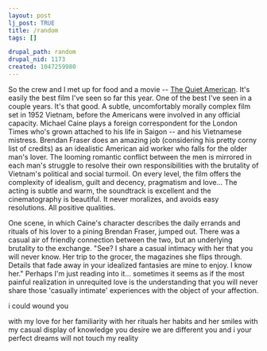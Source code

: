 ```yaml
--- 
layout: post
lj_post: TRUE
title: /random
tags: []

drupal_path: random
drupal_nid: 1173
created: 1047259980
---
```

So the crew and I met up for food and a movie -- <a href="http://www.apple.com/trailers/miramax/the_quiet_american.html">The Quiet American</a>. It's easily the best film I've seen so far this year. One of the best I've seen in a couple years. It's that good. A subtle, uncomfortably morally complex film set in 1952 Vietnam, before the Americans were involved in any official capacity. Michael Caine plays a foreign correspondent for the London Times who's grown attached to his life in Saigon -- and his Vietnamese mistress. Brendan Fraser does an amazing job (considering his pretty corny list of credits) as an idealistic American aid worker who falls for the older man's lover. The looming romantic conflict between the men is mirrored in each man's struggle to resolve their own responsibilities with the brutality of Vietnam's political and social turmoil. On every level, the film offers the complexity of idealism, guilt and decency, pragmatism and love... The acting is subtle and warm, the soundtrack is excellent and the cinematography is beautiful. It never moralizes, and avoids easy resolutions. All positive qualities.

One scene, in which Caine's character describes the daily errands and rituals of his lover to a pining Brendan Fraser, jumped out. There was a casual air of friendly connection between the two, but an underlying brutality to the exchange. "See? I share a casual intimacy with her that you will never know. Her trip to the grocer, the magazines she flips through. Details that fade away in your idealized fantasies are mine to enjoy. I know her."  Perhaps I'm just reading into it... sometimes it seems as if the most painful realization in unrequited love is the understanding that you will never share those 'casually intimate' experiences with the object of your affection.

<!--break-->i could wound you
with my love for her
familiarity with her rituals
her habits
and her smiles
with my casual display
of knowledge you desire
we are different
you and i
your perfect dreams
will not touch my reality</lj-cut>
